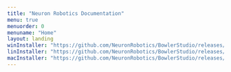 ```yaml
---
title: "Neuron Robotics Documentation"
menu: true
menuorder: 0
menuname: "Home"
layout: landing
winInstaller: "https://github.com/NeuronRobotics/BowlerStudio/releases/download/0.3.9/Windows-BowlerStudio-0.3.9.exe"
linInstaller: "https://github.com/NeuronRobotics/BowlerStudio/releases/download/0.3.9/Ubuntu-BowlerStudio-0.3.9.deb"
macInstaller: "https://github.com/NeuronRobotics/BowlerStudio/releases/download/0.3.9/MacOSX-BowlerStudio-0.3.9.zip"
---
```


